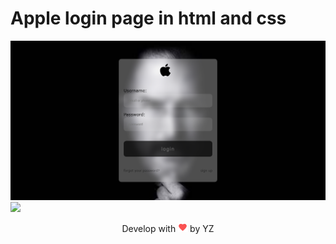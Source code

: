 # Apple login page in html and css
![Tux, Apple login page](https://github.com/yz-developer/Apple-login/blob/master/img/screencapture/Apple-login-page.png)
<img src = https://github.com/yz-developer/Apple-login/img/screencapture/Apple-login-page.png>

<div align="center">
 Develop with <img src="/img/icons/red-heart.png" width="15" height="15"> by YZ  
</div>



